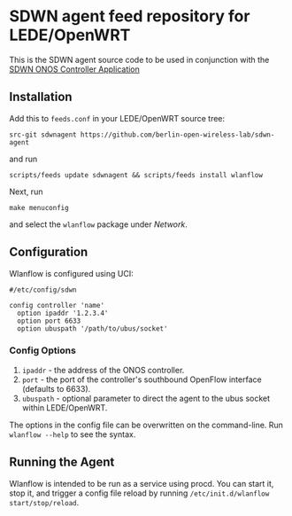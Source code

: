 # SDWN agent feed repository for LEDE/OpenWRT

This is the SDWN agent source code to be used in conjunction with the [SDWN ONOS Controller Application](https://github.com/berlin-open-wireless-lab/sdwn-onos)

## Installation

Add this to ```feeds.conf``` in your LEDE/OpenWRT source tree:
```
src-git sdwnagent https://github.com/berlin-open-wireless-lab/sdwn-agent
```
and run
```
scripts/feeds update sdwnagent && scripts/feeds install wlanflow
```
Next, run 
```
make menuconfig
```
and select the ```wlanflow``` package under _Network_.

## Configuration

Wlanflow is configured using UCI:

```
#/etc/config/sdwn

config controller 'name'
  option ipaddr '1.2.3.4'
  option port 6633
  option ubuspath '/path/to/ubus/socket'
```

### Config Options
1. ```ipaddr``` - the address of the ONOS controller.
2. ```port``` - the port of the controller's southbound OpenFlow interface (defaults to 6633).
3. ```ubuspath``` - optional parameter to direct the agent to the ubus socket within LEDE/OpenWRT.

The options in the config file can be overwritten on the command-line. Run ```wlanflow --help``` to see the syntax.

## Running the Agent

Wlanflow is intended to be run as a service using procd. You can start it, stop it, and trigger a config file reload by running
```/etc/init.d/wlanflow start/stop/reload```.
